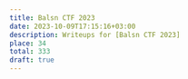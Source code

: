 ```yaml
---
title: Balsn CTF 2023
date: 2023-10-09T17:15:16+03:00
description: Writeups for [Balsn CTF 2023]
place: 34
total: 333
draft: true
---
```



